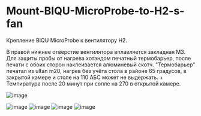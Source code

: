 # Mount-BIQU-MicroProbe-to-H2-s-fan
Крепление BIQU MicroProbe к вентилятору H2.

В правой нижнее отверстие вентилятора вплавляется закладная М3.
Для защиты пробы от нагрева хотэндом печатный термобарьер, после печати с обоих сторон наклеивается алюминевый скотч. "Термобарьер" печатал из ultan m20, нагрев без учёта стола в районе 65 градусов, в закрытой камере и столе на 110 АБС может не выдержать. +
Темпиратура после 20 минут при сопле на 270 в открытой камере.

![image](https://github.com/Murrdo/Mount-BIQU-MicroProbe-to-H2-s-fan/assets/146051709/ea6e2467-02ba-4da5-bf3f-633b661e122a)

![image](https://github.com/Murrdo/Mount-BIQU-MicroProbe-to-H2-s-fan/assets/146051709/fe6bc823-b7f7-4632-a2ce-e6bbd371a3aa)
![image](https://github.com/Murrdo/Mount-BIQU-MicroProbe-to-H2-s-fan/assets/146051709/6c238fe5-9baa-4e0c-93ad-1246a46cf3cb)
![image](https://github.com/Murrdo/Mount-BIQU-MicroProbe-to-H2-s-fan/assets/146051709/1d02ecf9-40fd-4393-a225-e45aac88858e)
![image](https://github.com/Murrdo/Mount-BIQU-MicroProbe-to-H2-s-fan/assets/146051709/ca82a1eb-898c-4f2c-8e47-e1a3b25b95ab)
